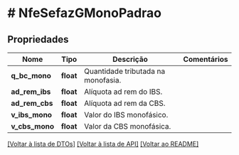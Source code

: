 # # NfeSefazGMonoPadrao

## Propriedades

Nome | Tipo | Descrição | Comentários
------------ | ------------- | ------------- | -------------
**q_bc_mono** | **float** | Quantidade tributada na monofasia. |
**ad_rem_ibs** | **float** | Alíquota ad rem do IBS. |
**ad_rem_cbs** | **float** | Alíquota ad rem da CBS. |
**v_ibs_mono** | **float** | Valor do IBS monofásico. |
**v_cbs_mono** | **float** | Valor da CBS monofásica. |

[[Voltar à lista de DTOs]](../../README.md#models) [[Voltar à lista de API]](../../README.md#endpoints) [[Voltar ao README]](../../README.md)
